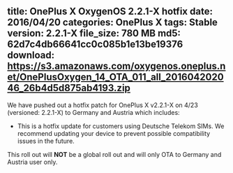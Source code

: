 title: OnePlus X OxygenOS 2.2.1-X hotfix
date: 2016/04/20
categories: OnePlus X
tags: Stable
version: 2.2.1-X
file_size: 780 MB
md5: 62d7c4db66641cc0c085b1e13be19376
download: https://s3.amazonaws.com/oxygenos.oneplus.net/OnePlusOxygen_14_OTA_011_all_201604202046_26b4d5d875ab4193.zip
---
We have pushed out a hotfix patch for OnePlus X v2.2.1-X on 4/23 (versioned: 2.2.1-X) to Germany and Austria which includes:
* This is a hotfix update for customers using Deutsche Telekom SIMs. We recommend updating your device to prevent possible compatibility issues in the future.

This roll out will **NOT** be a global roll out and will only OTA to Germany and Austria user only. 